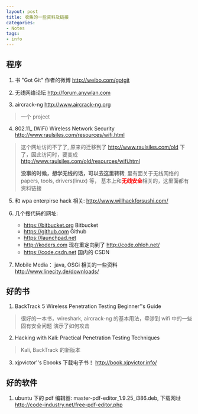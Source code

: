 ```yaml
---
layout: post
title: 收集的一些资料及链接
categories:
- Notes
tags:
- info
---
```


## 程序

1. 书 "Got Git" 作者的微博 <http://weibo.com/gotgit>  

2.  无线网络论坛 <http://forum.anywlan.com>

3. aircrack-ng <http://www.aircrack-ng.org>
> 一个 project

4. 802.11_ (WiFi) Wireless Network Security <http://www.raulsiles.com/resources/wifi.html>
> 这个网址访问不了了, 原来的迁移到了 <http://www.raulsiles.com/old> 下了，因此访问时，要变成
> <http://www.raulsiles.com/old/resources/wifi.html>
>
> **没事的时候，想学无线的话，可以去这里转转**, 里有面关于无线网络的 papers, tools, drivers(linux) 等，
> 基本上和<font color="red">**无线安全**</font>相关的，这里面都有资料链接

5. 和 wpa enterpirse hack 相关: <http://www.willhackforsushi.com/>

6. 几个搜代码的网址:
   - <https://bitbucket.org>  Bitbucket
   - <https://github.com>     Github
   - <https://launchpad.net>  
   - <http://koders.com> 现在重定向到了 <http://code.ohloh.net/>
   - <https://code.csdn.net> 国内的 CSDN


7. Mobile Media： java, OSGi 相关的一些资料 <http://www.linecity.de/downloads/>


## 好的书
1. BackTrack 5 Wireless Penetration Testing Beginner''s Guide
  > 很好的一本书，wireshark, aircrack-ng 的基本用法，牵涉到 wifi 中的一些固有安全问题
  > 演示了如何攻击

2. Hacking with Kali: Practical Penetration Testing Techniques
  > Kali, BackTrack 的新版本

3. xjpvictor''s Ebooks 下载电子书！ <http://book.xjpvictor.info/>

## 好的软件
1. ubuntu 下的 pdf 编辑器: master-pdf-editor_1.9.25_i386.deb, 下载网址<http://code-industry.net/free-pdf-editor.php>


